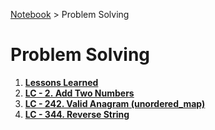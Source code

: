 <a href="./">Notebook</a> > Problem Solving

# Problem Solving



1. **<a href="./problem-solving/lessons-learned">Lessons Learned</a>**
1. **<a href="./problem-solving/lc-2-add-two-numbers">LC - 2. Add Two Numbers</a>**
1. **<a href="./problem-solving/lc-242-valid-anagram">LC - 242. Valid Anagram (unordered_map)</a>**
1. **<a href="./problem-solving/lc-242-valid-anagram">LC - 344. Reverse String</a>**

